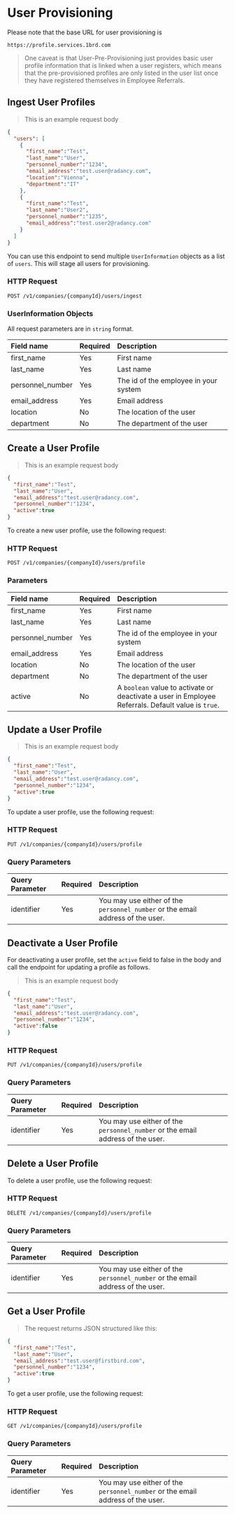# User Provisioning

Please note that the base URL for user provisioning is

`https://profile.services.1brd.com`

> One caveat is that User-Pre-Provisioning just provides basic user profile information that is
> linked when a user registers, which means that the pre-provisioned profiles are only listed in
> the user list once they have registered themselves in Employee Referrals. 

## Ingest User Profiles

> This is an example request body

```json
{
  "users": [ 
    {
      "first_name":"Test",
      "last_name":"User",
      "personnel_number":"1234",
      "email_address":"test.user@radancy.com",
      "location":"Vienna",
      "department":"IT"
    },
    {
      "first_name":"Test",
      "last_name":"User2",
      "personnel_number":"1235",
      "email_address":"test.user2@radancy.com"
    }
  ]
}
```

You can use this endpoint to send multiple `UserInformation` objects as a list of `users`.
This will stage all users for provisioning.

### HTTP Request

`POST /v1/companies/{companyId}/users/ingest`

### UserInformation Objects

All request parameters are in `string` format.

| Field name       | Required | Description                           |
| :--------------- | :------- | :------------------------------------ |
| first_name       | Yes      | First name                            |
| last_name        | Yes      | Last name                             |
| personnel_number | Yes      | The id of the employee in your system |
| email_address    | Yes      | Email address                         |
| location         | No       | The location of the user              |
| department       | No       | The department of the user            |

## Create a User Profile

> This is an example request body

```json
{
  "first_name":"Test",
  "last_name":"User",
  "email_address":"test.user@radancy.com",
  "personnel_number":"1234",
  "active":true
}
```

To create a new user profile, use the following request:

### HTTP Request

`POST /v1/companies/{companyId}/users/profile`

### Parameters

| Field name       | Required | Description                                                                               |
| :--------------- | :------- | :---------------------------------------------------------------------------------------- |
| first_name       | Yes      | First name                                                                                |
| last_name        | Yes      | Last name                                                                                 |
| personnel_number | Yes      | The id of the employee in your system                                                     |
| email_address    | Yes      | Email address                                                                             |
| location         | No       | The location of the user                                                                  |
| department       | No       | The department of the user                                                                |
| active           | No       | A `boolean` value to activate or deactivate a user in Employee Referrals. Default value is `true`. |

## Update a User Profile

> This is an example request body

```json
{
  "first_name":"Test",
  "last_name":"User",
  "email_address":"test.user@radancy.com",
  "personnel_number":"1234",
  "active":true
}
```

To update a user profile, use the following request:

### HTTP Request

`PUT /v1/companies/{companyId}/users/profile`

### Query Parameters

| Query Parameter | Required | Description                                                                    |
| :-------------- | :------- | :----------------------------------------------------------------------------- |
| identifier      | Yes      | You may use either of the `personnel_number` or the email address of the user. |

## Deactivate a User Profile

For deactivating a user profile, set the `active` field to false in the body and call the endpoint for updating a profile as follows.

> This is an example request body

```json
{
  "first_name":"Test",
  "last_name":"User",
  "email_address":"test.user@radancy.com",
  "personnel_number":"1234",
  "active":false
}
```


### HTTP Request

`PUT /v1/companies/{companyId}/users/profile`

### Query Parameters

| Query Parameter | Required | Description                                                                    |
| :-------------- | :------- | :----------------------------------------------------------------------------- |
| identifier      | Yes      | You may use either of the `personnel_number` or the email address of the user. |

## Delete a User Profile

To delete a user profile, use the following request:

### HTTP Request

`DELETE /v1/companies/{companyId}/users/profile`

### Query Parameters

| Query Parameter | Required | Description                                                                    |
| :-------------- | :------- | :----------------------------------------------------------------------------- |
| identifier      | Yes      | You may use either of the `personnel_number` or the email address of the user. |

## Get a User Profile

> The request returns JSON structured like this:

```json
{
  "first_name":"Test",
  "last_name":"User",
  "email_address":"test.user@firstbird.com",
  "personnel_number":"1234",
  "active":true
}
```

To get a user profile, use the following request:

### HTTP Request

`GET /v1/companies/{companyId}/users/profile`

### Query Parameters

| Query Parameter | Required | Description                                                                    |
| :-------------- | :------- | :----------------------------------------------------------------------------- |
| identifier      | Yes      | You may use either of the `personnel_number` or the email address of the user. |